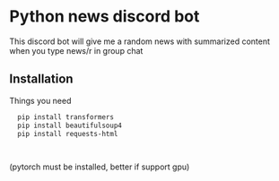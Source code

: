 
# Python news discord bot
This discord bot will give me a random news with summarized content when you type news/r in group chat



## Installation

Things you need
```bash
  pip install transformers
  pip install beautifulsoup4
  pip install requests-html

  
```
(pytorch must be installed, better if support gpu)
